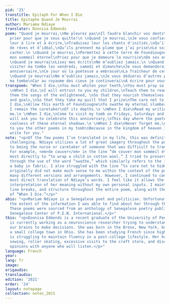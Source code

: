 ```yaml
---
pid: '25'
transtitle: Epitaph For When I Die
title: Epitaphe Quand Je Mourrai
author: Mariama Ndiaye
translator: Donnisa Edmonds
poem: "Quand je mourrai,\nNe pleurez pas\nIl faudra blanchir vos dents\nIl faudra
  prier pour que je vous quitte!\n \nQuand je mourrai,\nJe vous confierai mes enfants,\nApprenez
  leur à lire et à écrire,\nTraduisez leur les chants d'initiés,\nQu’ils se nourrissent
  de rêves et d’idéal,\nQu’ils prennent ma plume que j’ai prise\nLe soin de ne pas
  cacher.\n \nQuand je mourrai,\nPermettez à cette terre de Foundiougne\nDe couver
  mon sommeil éternel\nPriez pour que je demeure la nourrice\nDe ses entrailles.\n
  \nQuand je mourrai\nLisez mes écrits\nNe m’oubliez jamais.\n \nQuand je mourrai,\nVenez
  visiter ma tombe les vendredi, samedi et dimanche\nJe vous demanderai de fêter cet
  anniversaire,\nCe jour où la poétesse a embrassé\nLa fraîcheur de ces ombres éternelles.\n
  \nQuand je mourrai\nNe m’oubliez jamais,\nJe vous dédierai d’autres poèmes dans
  ma tombe\nCar au royaume des cieux je continuerai\nA écrire pour vous."
transpoem: "When I die,\nYou must whiten your teeth,\nYou must pray so that I leave!\n
  \nWhen I die,\nI will entrust to you my children,\nTeach them to read and write,\nShow
  them the songs of the enlightened, \nSo that they nourish themselves with dream
  and goals,\nSo that they take my quill that I prize\nThe care not to hide.\n \nWhen
  I die,\nAllow this earth of Foundiougne\nTo swathe my eternal slumber\nPray so that
  I remain the caretaker\nOf its depths.\n \nWhen I die\nRead my writings\nNever forget
  me.\n \nWhen I die,\nCome to visit my tomb on Fridays, Saturdays and Sundays\nI
  will ask you to celebrate this anniversary,\nThis day where the poetess embraced\nThe
  coolness of these eternal shadows.\n \nWhen I die\nNever forget me,\nI will dedicate
  to you the other poems in my tomb\nBecause in the kingdom of heaven I will continue\nTo
  write for you."
note: "<p>Of the few poems I’ve translated in my life, this was definitely the most
  challenging. Ndiaye utilizes a lot of great imagery throughout the poem related
  to being the nurse or caretaker of someone that was difficult to translate directly.
  For example, <em>de couver</em> in the line “de couver mon sommeil éternel” translates
  most directly to “to wrap a child in cotton wool.” I tried to preserve this notion
  through the use of the word “swathe,” which similarly refers to the idea of wrapping
  a baby in fabric. I also struggled with the line “to care not to hide.” This translation
  originally did not make much sense to me within the context of the poem, so I tried
  many different versions and arrangements. However, I continued to come back to this
  most direct translation of Ndiaye’s words. I feel like it allows the most room for
  interpretation of her meaning without my own personal inputs. I maintain her punctuation,
  line breaks, and structure throughout the entire poem, along with the repetition
  of “When I Die.”</p>"
abio: "<p>Mariam Ndiaye is a Senegalese poet and politician. Unfortunately, this was
  the extent of the information I was able to find about her through the Internet.
  These poems were sourced from an anthology of Senegalese poetry published by the
  Senegalese Center of P.E.N. International.</p>"
tbio: "<p>Donnisa Edmonds is a recent graduate of the University of Pennsylvania who
  is currently working as a neuroscience researcher trying to understand how we use
  our brains to make decisions. She was born in the Bronx, New York, but grew up in
  a small college town in Ohio. She has been studying French since high school and
  is struggling to maintain fluency in a post-college lifestyle. Her hobbies include
  sewing, roller skating, excessive visits to the craft store, and discussing music
  opinions with anyone who will listen.</p>"
language: French
year: 
lang: fr
image: 
origaudio: 
translaudio: 
edition: '2021'
order: '24'
layout: notepage
collection: notes_2021
---
```

